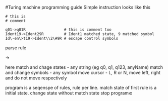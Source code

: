 #Turing machine programming guide
Simple instruction  looks like this  
```
# this is 
# comment

q01->q01R                 # this is comment too
Ident19->Ident29R         # Ident1 matched state, 9 matched symbol
Id\-en\>t19->Ident\\2\#9R # escape control symbols 
```
parse rule

<current state><current symbol>-><final state><final symbol><tape motion> 

here
match and chage states - any string (eg q0, q1, q123, anyName)
match and change symbols - any symbol
move cursor - L, R or N, move left, right and do not move respectively

program is a seqenspe of rules, rule per line. 
match state of first rule is a initial state.
change state without match state stop programю